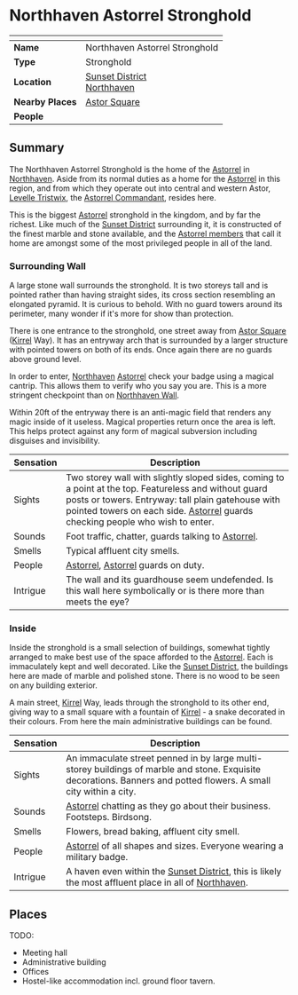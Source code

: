 # Northhaven Astorrel Stronghold

| []() | |
| --- | --- |
| **Name** | Northhaven Astorrel Stronghold |
| **Type** | Stronghold |
| **Location** | [Sunset District](sunset-district.md)<br />[Northhaven](../README.md) |
| **Nearby Places** | [Astor Square](astor-square.md) |
| **People** | |

## Summary

The Northhaven Astorrel Stronghold is the home of the [Astorrel](../../../organisations/astorrel/README.md) in [Northhaven](../README.md). Aside from its normal duties as a home for the [Astorrel](../../../organisations/astorrel/README.md) in this region, and from which they operate out into central and western Astor, [Levelle Tristwix](../../../../../people/levelle-tristwix.md), the [Astorrel Commandant](../../../organisations/astorrel/ranks/7-commandant.md), resides here.

This is the biggest [Astorrel](../../../organisations/astorrel/README.md) stronghold in the kingdom, and by far the richest. Like much of the [Sunset District](sunset-district.md) surrounding it, it is constructed of the finest marble and stone available, and the [Astorrel members](../../../organisations/astorrel/ranks/1-member.md) that call it home are amongst some of the most privileged people in all of the land.

### Surrounding Wall

A large stone wall surrounds the stronghold. It is two storeys tall and is pointed rather than having straight sides, its cross section resembling an elongated pyramid. It is curious to behold. With no guard towers around its perimeter, many wonder if it's more for show than protection.

There is one entrance to the stronghold, one street away from [Astor Square](astor-square.md) ([Kirrel](../../../../../gods/gods/kirrel.md) Way). It has an entryway arch that is surrounded by a larger structure with pointed towers on both of its ends. Once again there are no guards above ground level.

In order to enter, [Northhaven](../README.md) [Astorrel](../../../organisations/astorrel/README.md) check your badge using a magical cantrip. This allows them to verify who you say you are. This is a more stringent checkpoint than on [Northhaven Wall](northhaven-wall.md).

Within 20ft of the entryway there is an anti-magic field that renders any magic inside of it useless. Magical properties return once the area is left. This helps protect against any form of magical subversion including disguises and invisibility.

| Sensation | Description |
| ---- | --- |
| Sights | Two storey wall with slightly sloped sides, coming to a point at the top. Featureless and without guard posts or towers. Entryway: tall plain gatehouse with pointed towers on each side. [Astorrel](../../../organisations/astorrel/README.md) guards checking people who wish to enter. |
| Sounds | Foot traffic, chatter, guards talking to [Astorrel](../../../organisations/astorrel/README.md). |
| Smells | Typical affluent city smells. |
| People | [Astorrel](../../../organisations/astorrel/README.md), [Astorrel](../../../organisations/astorrel/README.md) guards on duty. |
| Intrigue | The wall and its guardhouse seem undefended. Is this wall here symbolically or is there more than meets the eye? |

### Inside

Inside the stronghold is a small selection of buildings, somewhat tightly arranged to make best use of the space afforded to the [Astorrel](../../../organisations/astorrel/README.md). Each is immaculately kept and well decorated. Like the [Sunset District](sunset-district.md), the buildings here are made of marble and polished stone. There is no wood to be seen on any building exterior.

A main street, [Kirrel](../../../../../gods/gods/kirrel.md) Way, leads through the stronghold to its other end, giving way to a small square with a fountain of [Kirrel](../../../../../gods/gods/kirrel.md) - a snake decorated in their colours. From here the main administrative buildings can be found.

| Sensation | Description |
| ---- | --- |
| Sights | An immaculate street penned in by large multi-storey buildings of marble and stone. Exquisite decorations. Banners and potted flowers. A small city within a city. |
| Sounds | [Astorrel](../../../organisations/astorrel/README.md) chatting as they go about their business. Footsteps. Birdsong. |
| Smells | Flowers, bread baking, affluent city smell. |
| People | [Astorrel](../../../organisations/astorrel/README.md) of all shapes and sizes. Everyone wearing a military badge. |
| Intrigue | A haven even within the [Sunset District](sunset-district.md), this is likely the most affluent place in all of [Northhaven](../README.md). |

## Places

TODO:

- Meeting hall
- Administrative building
- Offices
- Hostel-like accommodation incl. ground floor tavern.
